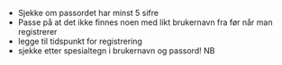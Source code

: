 - Sjekke om passordet har minst 5 sifre
- Passe på at det ikke finnes noen med likt brukernavn fra før når man registrerer
- legge til tidspunkt for registrering
- sjekke etter spesialtegn i brukernavn og passord! NB